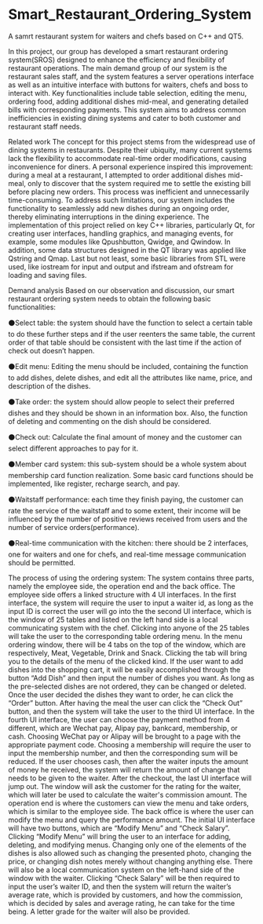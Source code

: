 # Smart_Restaurant_Ordering_System

A samrt restaurant system for waiters and chefs based on C++ and QT5.

In this project, our group has developed a smart restaurant ordering system(SROS) designed to enhance the efficiency and flexibility of restaurant operations. The main demand group of our system is the restaurant sales staff, and the system features a server operations interface as well as an intuitive interface with buttons for waiters, chefs and boss to interact with. Key functionalities include table selection, editing the menu, ordering food, adding additional dishes mid-meal, and generating detailed bills with corresponding payments. This system aims to address common inefficiencies in existing dining systems and cater to both customer and restaurant staff needs.


Related work
The concept for this project stems from the widespread use of dining systems in restaurants. Despite their ubiquity, many current systems lack the flexibility to accommodate real-time order modifications, causing inconvenience for diners. A personal experience inspired this improvement: during a meal at a restaurant, I attempted to order additional dishes mid-meal, only to discover that the system required me to settle the existing bill before placing new orders. This process was inefficient and unnecessarily time-consuming.
To address such limitations, our system includes the functionality to seamlessly add new dishes during an ongoing order, thereby eliminating interruptions in the dining experience.
The implementation of this project relied on key C++ libraries, particularly Qt, for creating user interfaces, handling graphics, and managing events, for example, some modules like Qpushbutton, Qwidge, and Qwindow. In addition, some data structures designed in the QT library was applied like Qstring and Qmap. Last but not least, some basic libraries from STL were used, like iostream for input and output and ifstream and ofstream for loading and saving files.


Demand analysis
Based on our observation and discussion, our smart restaurant ordering system needs to obtain the following basic functionalities:

⚫Select table: the system should have the function to select a certain table to do these
further steps and if the user reenters the same table, the current order of that table
should be consistent with the last time if the action of check out doesn’t happen.

⚫Edit menu: Editing the menu should be included, containing the function to add dishes, delete dishes, and edit all the attributes like name, price, and description of the dishes.

⚫Take order: the system should allow people to select their preferred dishes and they should be shown in an information box. Also, the function of deleting and commenting on the dish should be considered.

⚫Check out: Calculate the final amount of money and the customer can select different approaches to pay for it.

⚫Member card system: this sub-system should be a whole system about membership card function realization. Some basic card functions should be implemented, like register, recharge search, and pay.

⚫Waitstaff performance: each time they finish paying, the customer can rate the service of the waitstaff and to some extent, their income will be influenced by the number of positive reviews received from users and the number of service orders(performance).

⚫Real-time communication with the kitchen: there should be 2 interfaces, one for waiters and one for chefs, and real-time message communication should be permitted.


The process of using the ordering system:
The system contains three parts, namely the employee side, the operation end and the back office.
The employee side offers a linked structure with 4 UI interfaces. In the first interface, the system will require the user to input a waiter id, as long as the input ID is correct the user will go into the the second UI interface, which is the window of 25 tables and listed on the left hand side is a local communicating system with the chef. Clicking into anyone of the 25 tables will take the user to the corresponding table ordering menu. In the menu ordering window, there will be 4 tabs on the top of the window, which are respectively, Meat, Vegetable, Drink and Snack. Clicking the tab will bring you to the details of the menu of the clicked kind. If the user want to add dishes into the shopping cart, it will be easily accomplished through the button “Add Dish” and then input the number of dishes you want. As long as the pre-selected dishes are not ordered, they can be changed or deleted. Once the user decided the dishes they want to order, he can click the “Order” button. After having the
meal the user can click the “Check Out” button, and then the system will take the user to the third UI interface. In the fourth UI interface, the user can choose the payment method from 4 different, which are Wechat pay, Alipay pay, bankcard, membership, or cash. Choosing WeChat pay or Alipay will be brought to a page with the appropriate payment code. Choosing a membership will require the user to input the membership number, and then the corresponding sum will be reduced. If the user chooses cash, then after the waiter inputs the amount of money he received, the system will return the amount of change that needs to be given to the waiter. After the checkout, the last UI interface will jump out. The window will ask the customer for the rating for the waiter, which will later be used to calculate the waiter's commission amount.
The operation end is where the customers can view the menu and take orders, which is similar to the employee side.
The back office is where the user can modify the menu and query the performance amount. The initial UI interface will have two buttons, which are “Modify Menu” and “Check Salary”. Clicking “Modify Menu” will bring the user to an interface for adding, deleting, and modifying menus. Changing only one of the elements of the dishes is also allowed such as changing the presented photo, changing the price, or changing dish notes merely without changing anything else. There will also be a local communication system on the left-hand side of the window with the waiter. Clicking “Check Salary” will be then required to input the user’s waiter ID, and then the system will return the waiter’s average rate, which is provided by customers, and how the commission, which is decided by sales and average rating, he can take for the time being. A letter grade for the waiter will also be provided.
